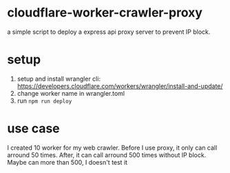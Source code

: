 # cloudflare-worker-crawler-proxy

a simple script to deploy a express api proxy server to prevent IP block.

# setup 

1. setup and install wrangler cli: https://developers.cloudflare.com/workers/wrangler/install-and-update/
2. change worker name in wrangler.toml
3. run `npm run deploy`

# use case
I created 10 worker for my web crawler.
Before I use proxy, it only can call arround 50 times.
After, it can call arround 500 times without IP block.
Maybe can more than 500, I doesn't test it
